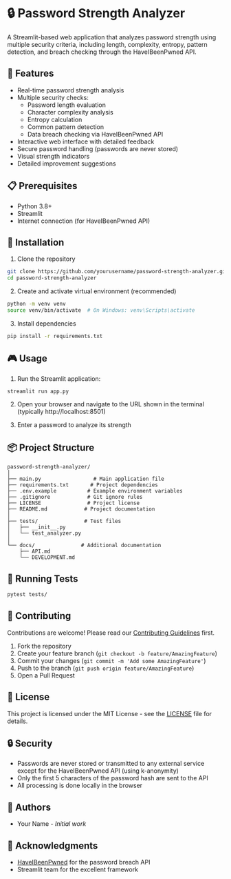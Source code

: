 # 🔒 Password Strength Analyzer

A Streamlit-based web application that analyzes password strength using multiple security criteria, including length, complexity, entropy, pattern detection, and breach checking through the HaveIBeenPwned API.

## 🚀 Features

- Real-time password strength analysis
- Multiple security checks:
  - Password length evaluation
  - Character complexity analysis
  - Entropy calculation
  - Common pattern detection
  - Data breach checking via HaveIBeenPwned API
- Interactive web interface with detailed feedback
- Secure password handling (passwords are never stored)
- Visual strength indicators
- Detailed improvement suggestions

## 📋 Prerequisites

- Python 3.8+
- Streamlit
- Internet connection (for HaveIBeenPwned API)

## 🔧 Installation

1. Clone the repository
```bash
git clone https://github.com/yourusername/password-strength-analyzer.git
cd password-strength-analyzer
```

2. Create and activate virtual environment (recommended)
```bash
python -m venv venv
source venv/bin/activate  # On Windows: venv\Scripts\activate
```

3. Install dependencies
```bash
pip install -r requirements.txt
```

## 🎮 Usage

1. Run the Streamlit application:
```bash
streamlit run app.py
```

2. Open your browser and navigate to the URL shown in the terminal (typically http://localhost:8501)

3. Enter a password to analyze its strength

## 📦 Project Structure

```
password-strength-analyzer/
│
├── main.py                 # Main application file
├── requirements.txt       # Project dependencies
├── .env.example          # Example environment variables
├── .gitignore            # Git ignore rules
├── LICENSE               # Project license
├── README.md            # Project documentation
│
├── tests/               # Test files
│   ├── __init__.py
│   └── test_analyzer.py
│
└── docs/               # Additional documentation
    ├── API.md
    └── DEVELOPMENT.md
```

## 🧪 Running Tests

```bash
pytest tests/
```

## 🤝 Contributing

Contributions are welcome! Please read our [Contributing Guidelines](CONTRIBUTING.md) first.

1. Fork the repository
2. Create your feature branch (`git checkout -b feature/AmazingFeature`)
3. Commit your changes (`git commit -m 'Add some AmazingFeature'`)
4. Push to the branch (`git push origin feature/AmazingFeature`)
5. Open a Pull Request

## 📝 License

This project is licensed under the MIT License - see the [LICENSE](LICENSE) file for details.

## 🔒 Security

- Passwords are never stored or transmitted to any external service except for the HaveIBeenPwned API (using k-anonymity)
- Only the first 5 characters of the password hash are sent to the API
- All processing is done locally in the browser

## 👥 Authors

* Your Name - *Initial work*

## 🙏 Acknowledgments

* [HaveIBeenPwned](https://haveibeenpwned.com/) for the password breach API
* Streamlit team for the excellent framework
